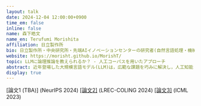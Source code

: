 ```yaml
---
layout: talk
date: 2024-12-04 12:00:00+0900
time_em: false
inline: false
name: 森下皓文
name_en: Terufumi Morishita
affiliation: 日立製作所
bio: 日立製作所・中央研究所・先端AIイノベーションセンターの研究者(自然言語処理・機械学習)です．「LLMに論理推論を教えるためのコーパス生成技術」や「アンサンブル学習の性能を決定づける要因を情報理論的に解明する」というような研究を，行ってきています．それ以前は，東京大学大学院・理学系研究科・物理学専攻にて，村山斉特任教授の元で素粒子物理学を研究していました．「暗黒物質(ダークマター)の候補として超対称性理論が予言する，ウィーノ粒子の探索」というテーマです．
website: https://morisht.github.io/MorishT/
topic: LLMに論理推論を教えられるか？ - 人工コーパスを用いたアプローチ
abstract: 近年登場した大規模言語モデル(LLM)は，広範な課題を巧みに解決し，人工知能「人間のように考える機械」の実現へと道を切り拓きました．しかしながらLLMは，事前学習時に暗記した「知識」の流用によって既存課題はよく解けるものの，「推論」を用いて真に未知なる課題を解くことは苦手とします．例えば「過去年度のコーディング試験は解けるが，最新年度は解けない」「算数の有名問題をそのまま出題すれば解けるが，数字を変えると解けない」等です．これに対して我々は，推論の中でも最も基本的な演繹推論をLLMに教えることを目差し，「演繹推論を模擬したサンプルを大量に自動生成し学習させる」というアプローチを進めてきています．良質なサンプルを用意するため，記号論理学や先行研究での経験的知見に基づく確固たるサンプル設計指針を設け，プログラムによって(=ルールベースで)サンプルを生成します．できあがったサンプル群 - FLDコーパス (Formal Logic Deduction Corpus) - での学習により，最先端のLLM(LLaMA-3.1-70B)の推論能力を向上させることができました．本トークでは，ICML(2023)・LREC-COLING(2024)・NeurIPS(2024)の論文を中心に，このアプローチを紹介します．
display: true
---
```

[論文1 (TBA)] (NeurIPS 2024) [[論文2]](https://aclanthology.org/2024.lrec-main.832/) (LREC-COLING 2024) [[論文3]](https://proceedings.mlr.press/v202/morishita23a.html) (ICML 2023)
